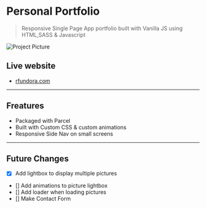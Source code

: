 # Personal Portfolio 
> Responsive Single Page App portfolio built with Vanilla JS using HTML,SASS & Javascript

<!-- Portfolio Image -->
![Project Picture](https://rfundora.com/portfolio1.5150ab85.jpg)

## Live website 
* [rfundora.com](https://rfundora.com "My personal portfolio")

- - - 
## Freatures
* Packaged with Parcel 
* Built with Custom CSS & custom animations
* Responsive Side Nav on small screens

- - - 

## Future Changes 
* [x] Add lightbox to display multiple pictures
* [] Add animations to picture lightbox
* [] Add loader when loading pictures
* [] Make Contact Form 



